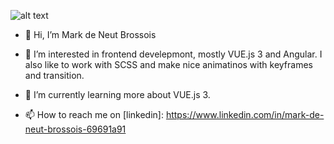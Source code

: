 ![alt text](https://github.com/[username]/[reponame]/blob/[branch]/image.jpg?raw=true)


- 👋 Hi, I’m Mark de Neut Brossois
- 👀 I’m interested in frontend develepmont, mostly VUE.js 3 and Angular. I also like to work with SCSS and make nice animatinos with keyframes and transition.
- 🌱 I’m currently learning more about VUE.js 3.

- 📫 How to reach me on [linkedin]: https://www.linkedin.com/in/mark-de-neut-brossois-69691a91

<!---
mBrossois/mBrossois is a ✨ special ✨ repository because its `README.md` (this file) appears on your GitHub profile.
You can click the Preview link to take a look at your changes.
--->
